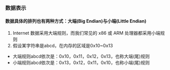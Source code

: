 ### 数据表示

#### 数据具体的排列也有两种方式：大端(Big Endian)与小端(Little Endian)
1. Internet 数据采用大端规则，而我们常见的 x86 或 ARM 处理器都采用小端规则
1. 假设某字符串是abcd，在内存的区域是0x10~0x13
  * 大端规则abcd依次是：0x10，0x11，0x12，0x13，也称大端(尾)规则
  * 小端规则abcd依次是：0x13，0x12，0x11，0x10，也称小端(尾)规则




